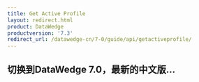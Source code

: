 ```yaml
---
title: Get Active Profile 
layout: redirect.html
product: DataWedge
productversion: '7.3'
redirect_url: /datawedge-cn/7-0/guide/api/getactiveprofile/
---
```


## 切换到DataWedge 7.0，最新的中文版...